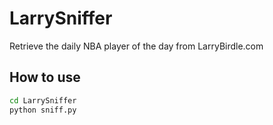 # LarrySniffer
Retrieve the daily NBA player of the day from LarryBirdle.com

## How to use
```bash
cd LarrySniffer
python sniff.py
```
